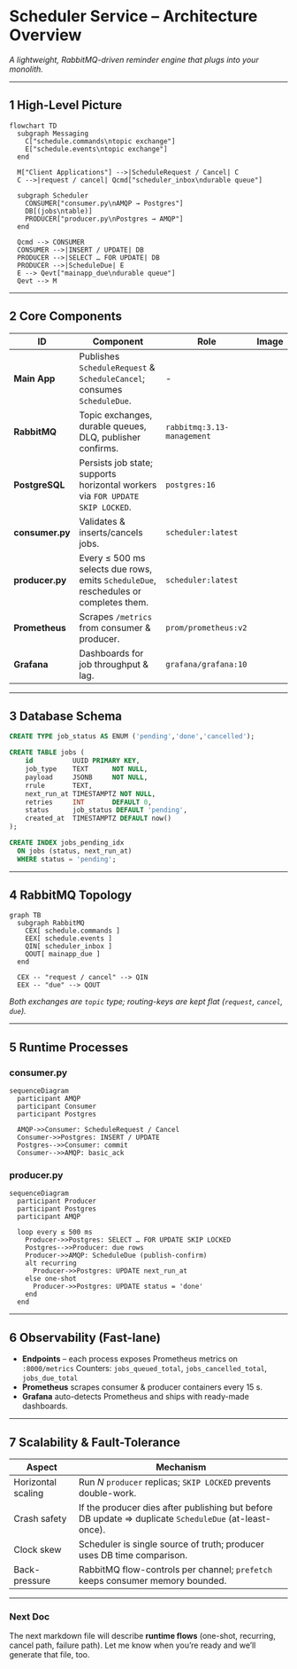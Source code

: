 # Scheduler Service – Architecture Overview
*A lightweight, RabbitMQ-driven reminder engine that plugs into your monolith.*

---

## 1  High-Level Picture

```mermaid
flowchart TD
  subgraph Messaging
    C["schedule.commands\ntopic exchange"]
    E["schedule.events\ntopic exchange"]
  end

  M["Client Applications"] -->|ScheduleRequest / Cancel| C
  C -->|request / cancel| Qcmd["scheduler_inbox\ndurable queue"]

  subgraph Scheduler
    CONSUMER["consumer.py\nAMQP → Postgres"]
    DB[(jobs\ntable)]
    PRODUCER["producer.py\nPostgres → AMQP"]
  end

  Qcmd --> CONSUMER
  CONSUMER -->|INSERT / UPDATE| DB
  PRODUCER -->|SELECT … FOR UPDATE| DB
  PRODUCER -->|ScheduleDue| E
  E --> Qevt["mainapp_due\ndurable queue"]
  Qevt --> M

```

---

## 2  Core Components

| ID              | Component                                                                            | Role                       | Image |
| --------------- | ------------------------------------------------------------------------------------ | -------------------------- | ----- |
| **Main App**    | Publishes `ScheduleRequest` & `ScheduleCancel`; consumes `ScheduleDue`.              | -                          |       |
| **RabbitMQ**    | Topic exchanges, durable queues, DLQ, publisher confirms.                            | `rabbitmq:3.13-management` |       |
| **PostgreSQL**  | Persists job state; supports horizontal workers via `FOR UPDATE SKIP LOCKED`.        | `postgres:16`              |       |
| **consumer.py** | Validates & inserts/cancels jobs.                                                    | `scheduler:latest`         |       |
| **producer.py** | Every ≤ 500 ms selects due rows, emits `ScheduleDue`, reschedules or completes them. | `scheduler:latest`         |       |
| **Prometheus**  | Scrapes `/metrics` from consumer & producer.                                         | `prom/prometheus:v2`       |       |
| **Grafana**     | Dashboards for job throughput & lag.                                                 | `grafana/grafana:10`       |       |

---

## 3  Database Schema

```sql
CREATE TYPE job_status AS ENUM ('pending','done','cancelled');

CREATE TABLE jobs (
    id          UUID PRIMARY KEY,
    job_type    TEXT      NOT NULL,
    payload     JSONB     NOT NULL,
    rrule       TEXT,
    next_run_at TIMESTAMPTZ NOT NULL,
    retries     INT       DEFAULT 0,
    status      job_status DEFAULT 'pending',
    created_at  TIMESTAMPTZ DEFAULT now()
);

CREATE INDEX jobs_pending_idx
  ON jobs (status, next_run_at)
  WHERE status = 'pending';
```

---

## 4  RabbitMQ Topology

```mermaid
graph TB
  subgraph RabbitMQ
    CEX[ schedule.commands ]
    EEX[ schedule.events ]
    QIN[ scheduler_inbox ]
    QOUT[ mainapp_due ]
  end

  CEX -- "request / cancel" --> QIN
  EEX -- "due" --> QOUT
```

*Both exchanges are `topic` type; routing-keys are kept flat (`request`, `cancel`, `due`).*

---

## 5  Runtime Processes

### consumer.py

```mermaid
sequenceDiagram
  participant AMQP
  participant Consumer
  participant Postgres

  AMQP->>Consumer: ScheduleRequest / Cancel
  Consumer->>Postgres: INSERT / UPDATE
  Postgres-->>Consumer: commit
  Consumer-->>AMQP: basic_ack
```

### producer.py

```mermaid
sequenceDiagram
  participant Producer
  participant Postgres
  participant AMQP

  loop every ≤ 500 ms
    Producer->>Postgres: SELECT … FOR UPDATE SKIP LOCKED
    Postgres-->>Producer: due rows
    Producer->>AMQP: ScheduleDue (publish-confirm)
    alt recurring
      Producer->>Postgres: UPDATE next_run_at
    else one-shot
      Producer->>Postgres: UPDATE status = 'done'
    end
  end
```

---

## 6  Observability (Fast-lane)

* **Endpoints** – each process exposes Prometheus metrics on `:8000/metrics`
  Counters: `jobs_queued_total`, `jobs_cancelled_total`, `jobs_due_total`
* **Prometheus** scrapes consumer & producer containers every 15 s.
* **Grafana** auto-detects Prometheus and ships with ready-made dashboards.

---

## 7  Scalability & Fault-Tolerance

| Aspect             | Mechanism                                                                                             |
| ------------------ | ----------------------------------------------------------------------------------------------------- |
| Horizontal scaling | Run *N* `producer` replicas; `SKIP LOCKED` prevents double-work.                                      |
| Crash safety       | If the producer dies after publishing but before DB update ⇒ duplicate `ScheduleDue` (at-least-once). |
| Clock skew         | Scheduler is single source of truth; producer uses DB time comparison.                                |
| Back-pressure      | RabbitMQ flow-controls per channel; `prefetch` keeps consumer memory bounded.                         |

---

### Next Doc

The next markdown file will describe **runtime flows** (one-shot, recurring, cancel path, failure path).
Let me know when you’re ready and we’ll generate that file, too.

